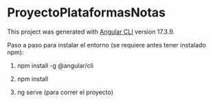 # ProyectoPlataformasNotas

This project was generated with [Angular CLI](https://github.com/angular/angular-cli) version 17.3.9.

Paso a paso para instalar el entorno (se requiere antes tener instalado npm):

1. npm install -g @angular/cli

2. npm install

3. ng serve (para correr el proyecto)
